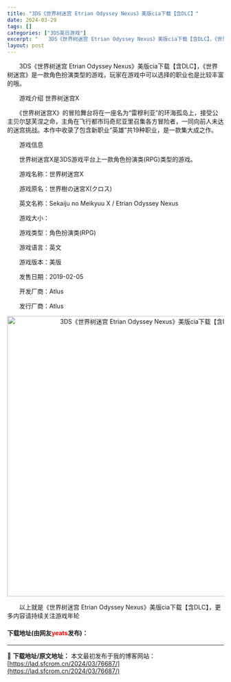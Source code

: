 ```yaml
---
title: "3DS《世界树迷宫 Etrian Odyssey Nexus》美版cia下载【含DLC】"
date: 2024-03-29
tags: []
categories: ["3DS英日游戏"]
excerpt: "　　3DS《世界树迷宫 Etrian Odyssey Nexus》美版cia下载【含DLC】，《世界树迷宫》是一款角色扮演类型的游戏，玩家在游戏中可以选择的职业也是比较丰富的哦。 　　游戏介绍 世界树迷宫X 　　《世界树迷宫X》的冒险舞台将在一座名为&ldquo;雷穆利亚&rdquo;的环海孤岛上，&hellip;"
layout: post
---
```


 <p>　　3DS《世界树迷宫 Etrian Odyssey Nexus》美版cia下载【含DLC】，《世界树迷宫》是一款角色扮演类型的游戏，玩家在游戏中可以选择的职业也是比较丰富的哦。</p> <p>　　游戏介绍 世界树迷宫X</p> <p>　　《世界树迷宫X》的冒险舞台将在一座名为&ldquo;雷穆利亚&rdquo;的环海孤岛上，接受公主贝尔瑟芙涅之命，主角在飞行都市玛奇尼亚里召集各方冒险者，一同向前人未达的迷宫挑战。本作中收录了包含新职业&ldquo;英雄&rdquo;共19种职业，是一款集大成之作。</p> <p>　　游戏信息</p> <p>　　世界树迷宫X是3DS游戏平台上一款角色扮演类(RPG)类型的游戏。</p> <p>　　游戏名称：世界树迷宫X</p> <p>　　游戏原名：世界樹の迷宮X(クロス)</p> <p>　　英文名称：Sekaiju no Meikyuu X / Etrian Odyssey Nexus</p> <p>　　游戏大小：</p> <p>　　游戏类型：角色扮演类(RPG)</p> <p>　　游戏语言：英文</p> <p>　　游戏版本：美版</p> <p>　　发售日期：2019-02-05</p> <p>　　开发厂商：Atlus</p> <p>　　发行厂商：Atlus</p> <p align="center"><img align="" border="0" src="https://lad.sfcrom.cn/wp-content/uploads/2024/03/20240329_660634e660689.jpg" width="650" alt="3DS《世界树迷宫 Etrian Odyssey Nexus》美版cia下载【含DLC】" /></p> <p>　　以上就是《世界树迷宫 Etrian Odyssey Nexus》美版cia下载【含DLC】，更多内容请持续关注游戏年轮</p> <p><h4>下载地址(由网友<font color="red">yeats</font>发布)：</h4></p> 

---
📖 **下载地址/原文地址：** 本文最初发布于我的博客网站：[https://lad.sfcrom.cn/2024/03/76687/](https://lad.sfcrom.cn/2024/03/76687/)
